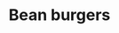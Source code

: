 ---
title: Bean burgers
categories: dinner
featured_image: /images/recipes/beanburgers.jpg
recipe:
  servings: makes 4
  ingredients_markdown: |-
    * 1 400g can kidney beans, drained and rinsed
    * 1 large garlic clove, crushed
    * ½ red onion, chopped
    * ½ tsp cumin
    * 1 tsp smoked paprika
    * ½ tsp turmeric
    * ½ tsp chilli powder
    * 1 tablespoon tomato paste
    * 1 tsp harissa paste
    * 1 tsp soy sauce
    * 50g rolled oats
    * 2 tbsp pumpkin seeds

  directions_markdown: |-
    1. Preheat the oven to 180°C. Place the kidney beans in a medium bowl and mash well with a fork. 
    
    2. In a medium pan, heat some vegetable oil and sauté the onions for 3 minutes. Add the garlic and cook for another minute. 
    
    3. Add the sautéd onion and garlic to the mashed beans, together with the spices, tomato paste, harissa paste, soy sauce, oats and pumpkin seeds. Combine well and shape into 4 patties. Bake for 30 minutes, until the outside is crispy.
---